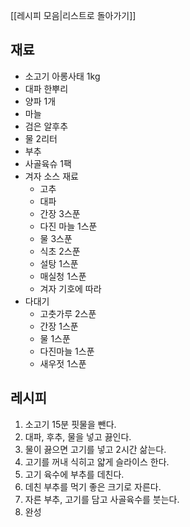 [[레시피 모음|리스트로 돌아가기]]

## 재료
- 소고기 아롱사태 1kg
- 대파 한뿌리
- 양파 1개
- 마늘
- 검은 알후추 
- 물 2리터
- 부추
- 사골육슈 1팩
- 겨자 소스 재료
	- 고추
	- 대파
	- 간장 3스푼
	- 다진 마늘 1스푼
	- 물 3스푼
	- 식초 2스푼
	- 설탕 1스푼
	- 매실청 1스푼
	- 겨자 기호에 따라
- 다대기
	- 고춧가루 2스푼
	- 간장 1스푼
	- 물 1스푼
	- 다진마늘 1스푼
	- 새우젓 1스푼



## 레시피
1. 소고기 15분 핏물을 뺀다.
2. 대파, 후추, 물을 넣고 끓인다.
3. 물이 끓으면 고기를 넣고 2시간 삶는다.
4. 고기를 꺼내 식히고 얇게 슬라이스 한다.
5. 고기 육수에 부추를 데친다.
6. 데친 부추를 먹기 좋은 크기로 자른다.
7. 자른 부추, 고기를 담고 사골육수를 붓는다.
8. 완성
